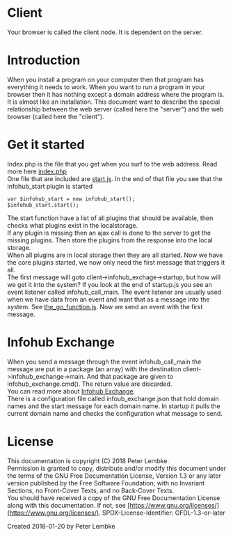 # Client
Your browser is called the client node. It is dependent on the server.  

# Introduction
When you install a program on your computer then that program has everything it needs to work.
When you want to run a program in your browser then it has nothing except a domain address where the program is. It is almost like an installation.
This document want to describe the special relationship between the web server (called here the "server") and the web browser (called here the "client").
          
# Get it started
Index.php is the file that you get when you surf to the web address. Read more here [index.php](main,core_root_index)  
One file that are included are [start.js](main,core_include_start). In the end of that file you see that the infohub_start plugin is started  

```
var $infohub_start = new infohub_start();
$infohub_start.start();
```

The start function have a list of all plugins that should be available, then checks what plugins exist in the localstorage.  
If any plugin is missing then an ajax call is done to the server to get the missing plugins. Then store the plugins from the response into the local storage.  
When all plugins are in local storage then they are all started. Now we have the core plugins started, we now only need the first message that triggers it all.  
The first message will goto client->infohub_exchage->startup, but how will we get it into the system? If you look at the end of startup.js you see an event listener called infohub_call_main.
The event listener are usually used when we have data from an event and want that as a message into the system. See [the_go_function.js](main,core_include_thegofunction). Now we send an event with the first message.  

# Infohub Exchange
When you send a message through the event infohub_call_main the message are put in a package (an array) with the destination client->infohub_exchange->main.
And that package are given to infohub_exchange.cmd(). The return value are discarded.  
You can read more about [Infohub Exchange](plugin,infohub_exchange).  
There is a configuration file called infoub_exchange.json that hold domain names and the start message for each domain name.
In startup it pulls the current domain name and checks the configuration what message to send.  

# License
This documentation is copyright (C) 2018 Peter Lembke.  
Permission is granted to copy, distribute and/or modify this document under the terms of the GNU Free Documentation License, Version 1.3 or any later version published by the Free Software Foundation; with no Invariant Sections, no Front-Cover Texts, and no Back-Cover Texts.  
You should have received a copy of the GNU Free Documentation License along with this documentation. If not, see [https://www.gnu.org/licenses/](https://www.gnu.org/licenses/).  SPDX-License-Identifier: GFDL-1.3-or-later  

Created 2018-01-20 by Peter Lembke  

